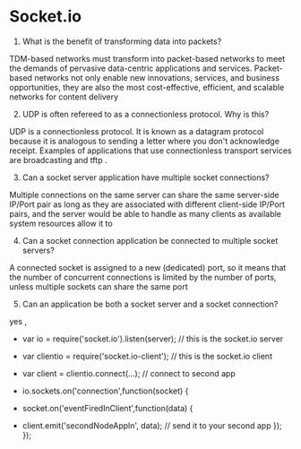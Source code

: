 # Socket.io 

1. What is the benefit of transforming data into packets?

TDM-based networks must transform into packet-based networks to meet the demands of pervasive data-centric applications and services. Packet-based networks not only enable new innovations, services, and business opportunities, they are also the most cost-effective, efficient, and scalable networks for content delivery

2. UDP is often refereed to as a connectionless protocol. Why is this?

UDP is a connectionless protocol. It is known as a datagram protocol because it is analogous to sending a letter where you don't acknowledge receipt. Examples of applications that use connectionless transport services are broadcasting and tftp .

3. Can a socket server application have multiple socket connections?

Multiple connections on the same server can share the same server-side IP/Port pair as long as they are associated with different client-side IP/Port pairs, and the server would be able to handle as many clients as available system resources allow it to

4. Can a socket connection application be connected to multiple socket servers?

A connected socket is assigned to a new (dedicated) port, so it means that the number of concurrent connections is limited by the number of ports, unless multiple sockets can share the same port

5. Can an application be both a socket server and a socket connection?

yes ,
* var io        = require('socket.io').listen(server); // this is the socket.io server
* var clientio  = require('socket.io-client');         // this is the socket.io client
* var client    = clientio.connect(...);               // connect to second app

* io.sockets.on('connection',function(socket) {
*  socket.on('eventFiredInClient',function(data) {
*    client.emit('secondNodeAppln', data); // send it to your second app
  });
});